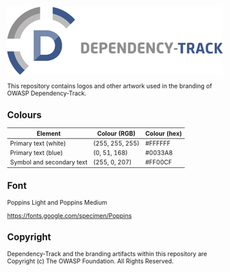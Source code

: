 ![logo preview](https://raw.githubusercontent.com/DependencyTrack/branding/master/dt-logo.svg?sanitize=true)



This repository contains logos and other artwork used in the branding of OWASP Dependency-Track.

## Colours

| Element                   | Colour (RGB)    | Colour (hex) |
|---------------------------|-----------------| ------------ |
| Primary text (white)      | (255, 255, 255) | #FFFFFF      |
| Primary text (blue)       | (0, 51, 168)    | #0033A8      |
| Symbol and secondary text | (255, 0, 207)   | #FF00CF      |

## Font

Poppins Light and Poppins Medium

https://fonts.google.com/specimen/Poppins


## Copyright

Dependency-Track and the branding artifacts within this repository are Copyright (c) The OWASP Foundation. All Rights Reserved.
